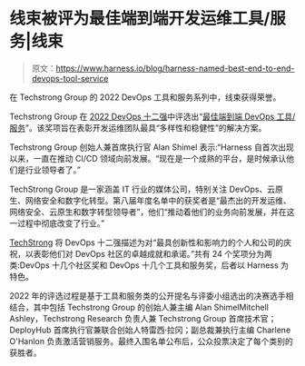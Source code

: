 # 线束被评为最佳端到端开发运维工具/服务|线束

> 原文：<https://www.harness.io/blog/harness-named-best-end-to-end-devops-tool-service>

在 Techstrong Group 的 2022 DevOps 工具和服务系列中，线束获得荣誉。

Techstrong Group 在 [2022 DevOps 十二强](https://devopsdozen.com/)中评选出“[最佳端到端 DevOps 工具/服务](https://devopsdozen.com/devops-dozen-2022-tools-and-services-award-winners/)”。该奖项旨在表彰开发运维团队最具“多样性和稳健性”的解决方案。

Techstrong Group 创始人兼首席执行官 Alan Shimel 表示:“Harness 自首次出现以来，一直在推动 CI/CD 领域向前发展。“现在是一个成熟的平台，是时候承认他们是行业领导者了。”

TechStrong Group 是一家涵盖 IT 行业的媒体公司，特别关注 DevOps、云原生、网络安全和数字化转型。第八届年度名单中的获奖者是“最杰出的开发运维、网络安全、云原生和数字转型领导者”，他们“推动着他们的业务向前发展，并在这一过程中彻底改变了行业。”

[TechStrong](https://techstronggroup.com/techstrong-group-announces-the-devops-dozen%C2%B2-2022-awards-honorees/) 将 DevOps 十二强描述为对“最具创新性和影响力的个人和公司的庆祝，以表彰他们对 DevOps 社区的卓越成就和承诺。”共有 24 个奖项分为两类:DevOps 十几个社区奖和 DevOps 十几个工具和服务奖，后者以 Harness 为特色。

2022 年的评选过程是基于工具和服务类的公开提名与评委小组选出的决赛选手相结合，其中包括 Techstrong Group 的创始人兼主编 Alan ShimelMitchell Ashley，Techstrong Research 负责人兼 Techstrong Group 首席技术官；DeployHub 首席执行官兼联合创始人特雷西·拉冈；副总裁兼执行主编 Charlene O'Hanlon 负责激活营销服务。最终入围名单公布后，公众投票决定了每个类别的获胜者。
